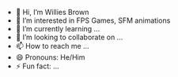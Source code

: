- 👋 Hi, I’m Willies Brown
- 👀 I’m interested in FPS Games, SFM animations
- 🌱 I’m currently learning ...
- 💞️ I’m looking to collaborate on ...
- 📫 How to reach me ...
- 😄 Pronouns: He/Him
- ⚡ Fun fact: ...

<!---
WilliesBrown/WilliesBrown is a ✨ special ✨ repository because its `README.md` (this file) appears on your GitHub profile.
You can click the Preview link to take a look at your changes.
--->
